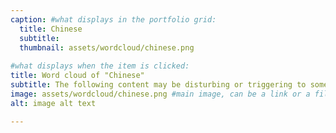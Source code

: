 ```yaml
---
caption: #what displays in the portfolio grid:
  title: Chinese
  subtitle: 
  thumbnail: assets/wordcloud/chinese.png
  
#what displays when the item is clicked:
title: Word cloud of "Chinese"
subtitle: The following content may be disturbing or triggering to some viewers. It includes themes of violence, abuse, and trauma. If you feel that this content may be disturbing to you, please exercise caution before continuing.
image: assets/wordcloud/chinese.png #main image, can be a link or a file in assets/img/portfolio
alt: image alt text

---
```


